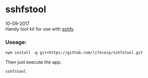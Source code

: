 # sshfstool  
10-09-2017  
Handy tool kit for use with [sshfs](https://github.com/libfuse/sshfs).

### Useage:
```shell
npm install -g git+https://github.com/lifecorp/sshfstool.git
```

Then just execute the app.
```shell
sshfstool
```
